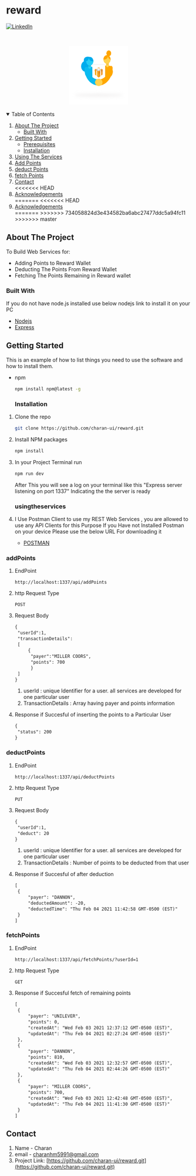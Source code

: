 # reward
[![LinkedIn][linkedin-shield]][linkedin-url]


[linkedin-shield]: https://img.shields.io/badge/-LinkedIn-black.svg?style=for-the-badge&logo=linkedin&colorB=555
[linkedin-url]: www.linkedin.com/in/charan-hm


<!-- PROJECT LOGO -->
<br />
<p align="center">
  <a href="https://github.com/othneildrew/Best-README-Template">
    <img src="images/InviteFriends_withShadow.png" alt="Logo" width="160" height="160">
  </a>
</p>



<!-- TABLE OF CONTENTS -->
<details open="open">
  <summary>Table of Contents</summary>
  <ol>
    <li>
      <a href="#about-the-project">About The Project</a>
      <ul>
        <li><a href="#built-with">Built With</a></li>
      </ul>
    </li>
    <li>
      <a href="#getting-started">Getting Started</a>
      <ul>
        <li><a href="#prerequisites">Prerequisites</a></li>
        <li><a href="#installation">Installation</a></li>
      </ul>
    </li>
    <li><a href="#usingtheservices">Using The Services</a></li>
    <li><a href="#addPoints">Add Points</a></li>
    <li><a href="#deductPoints">deduct Points</a></li>
    <li><a href="#fetchPoints">fetch Points</a></li>
    <li><a href="#contact">Contact</a></li>
<<<<<<< HEAD
     <li><a href="#acknowledgements">Acknowledgements</a></li>
=======
<<<<<<< HEAD
     <li><a href="#acknowledgements">Acknowledgements</a></li>
=======
>>>>>>> 734058824d3e434582ba6abc27477ddc5a94fc11
>>>>>>> master

  </ol>
</details>

<!-- ABOUT THE PROJECT -->
## About The Project

To Build Web Services for:
* Adding Points to Reward Wallet
* Deducting The Points From Reward Wallet
* Fetching The Points Remaining in Reward wallet

### Built With
If you do not have node.js installed use below nodejs link to install it on your PC
* [Nodejs](https://nodejs.org/en/)
* [Express](https://expressjs.com/)

<!-- GETTING STARTED -->
## Getting Started
This is an example of how to list things you need to use the software and how to install them.
* npm
  ```sh
  npm install npm@latest -g
  ```

  ### Installation
1. Clone the repo
   ```sh
   git clone https://github.com/charan-ui/reward.git
   ```
2. Install NPM packages
   ```sh
   npm install
   ```
3. In your Project Terminal run
   ```sh
   npm run dev
   ```
   After This you will see a log on your terminal like this  "Express server listening on port  1337"
   Indicating the the server is ready

   ### usingtheservices
1. I Use Postman Client to use my REST Web Services , you are allowed to use any API Clients for this
   Purpose
   If you Have not Installed Postman on your device Please use the below URL For downloading it
   * [POSTMAN](https://www.postman.com/downloads/)

### addPoints
1. EndPoint
   ```
   http://localhost:1337/api/addPoints
   ```
2. http Request Type
   ```
   POST
   ```
3. Request Body
   ```
   {
    "userId":1,
    "transactionDetails":
    [
        {
         "payer":"MILLER COORS",
         "points": 700
         }
    ]
   }
   ```
   1.  userId : unique Identifier for a user. all services are developed for one particular user
   2.  TransactionDetails : Array having payer and points information

4. Response if Succesful of inserting the points to a Particular User
   ```
   {
    "status": 200
   }
   ```

### deductPoints

1. EndPoint
    ```
   http://localhost:1337/api/deductPoints
   ```
2. http Request Type
   ```
   PUT
   ```
3. Request Body

   ```
   {
    "userId":1,
    "deduct": 20
   }
   ```
   1.  userId : unique Identifier for a user. all services are developed for one particular user
   2.  TransactionDetails : Number of points to be deducted from that user

4. Response if Succesful of after deduction
   ```
   [
    {
        "payer": "DANNON",
        "deductedAmount": -20,
        "deductedTime": "Thu Feb 04 2021 11:42:58 GMT-0500 (EST)"
    }
   ]
   ```

### fetchPoints
1. EndPoint
    ```
   http://localhost:1337/api/fetchPoints/?userId=1
   ```
2. http Request Type
   ```
   GET
   ```

3. Response if Succesful fetch of remaining points
   ```
   [
    {
        "payer": "UNILEVER",
        "points": 0,
        "createdAt": "Wed Feb 03 2021 12:37:12 GMT-0500 (EST)",
        "updatedAt": "Thu Feb 04 2021 02:27:24 GMT-0500 (EST)"
    },
    {
        "payer": "DANNON",
        "points": 810,
        "createdAt": "Wed Feb 03 2021 12:32:57 GMT-0500 (EST)",
        "updatedAt": "Thu Feb 04 2021 02:44:26 GMT-0500 (EST)"
    },
    {
        "payer": "MILLER COORS",
        "points": 700,
        "createdAt": "Wed Feb 03 2021 12:42:48 GMT-0500 (EST)",
        "updatedAt": "Thu Feb 04 2021 11:41:30 GMT-0500 (EST)"
    }
   ]
   ```

## Contact
   1. Name - Charan
   2. email - charanhm5991@gmail.com
   3. Project Link: [https://github.com/charan-ui/reward.git](https://github.com/charan-ui/reward.git)
